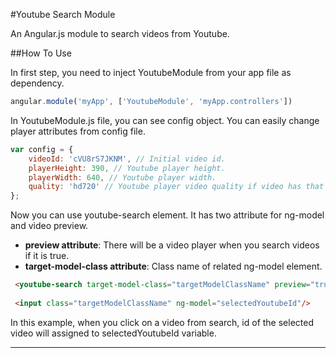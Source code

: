 #Youtube Search Module

An Angular.js module to search videos from Youtube.


##How To Use

In first step, you need to inject YoutubeModule from your app file as dependency.

```javascript
angular.module('myApp', ['YoutubeModule', 'myApp.controllers'])
```

In YoutubeModule.js file, you can see config object. You can easily change player attributes from config file.

```javascript
var config = {
    videoId: 'cVU8rS7JKNM', // Initial video id.
    playerHeight: 390, // Youtube player height.
    playerWidth: 640, // Youtube player width.
    quality: 'hd720' // Youtube player video quality if video has that quality.
};
```

Now you can use youtube-search element. It has two attribute for ng-model and video preview.
- __preview attribute__: There will be a video player when you search videos if it is true.
- __target-model-class attribute__: Class name of related ng-model element.


```html
 <youtube-search target-model-class="targetModelClassName" preview="true"></youtube-search>
 
 <input class="targetModelClassName" ng-model="selectedYoutubeId"/>
```

In this example, when you click on a video from search, id of the selected video will assigned to selectedYoutubeId variable.

---

